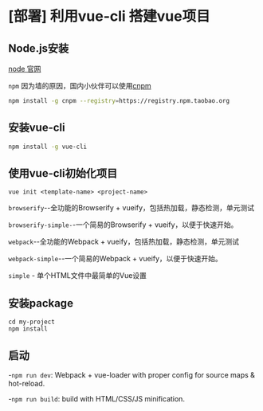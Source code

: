 # [部署] 利用vue-cli 搭建vue项目

## Node.js安装

[node 官网](https://nodejs.org/en/download/)

`npm` 因为墙的原因，国内小伙伴可以使用[cnpm](http://npm.taobao.org/)

```bash
npm install -g cnpm --registry=https://registry.npm.taobao.org
```

## 安装vue-cli
```bash
npm install -g vue-cli
```

## 使用vue-cli初始化项目

```
vue init <template-name> <project-name>
```

`browserify`--全功能的Browserify + vueify，包括热加载，静态检测，单元测试

`browserify-simple-`-一个简易的Browserify + vueify，以便于快速开始。

`webpack`--全功能的Webpack + vueify，包括热加载，静态检测，单元测试

`webpack-simple`--一个简易的Webpack + vueify，以便于快速开始。

`simple` - 单个HTML文件中最简单的Vue设置

## 安装package
```
cd my-project
npm install
```

## 启动

-`npm run dev`: Webpack + vue-loader with proper config for source maps & hot-reload.

-`npm run build`: build with HTML/CSS/JS minification.



